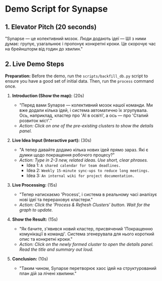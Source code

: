 # Demo Script for Synapse

## 1. Elevator Pitch (20 seconds)

"Synapse — це колективний мозок. Люди додають ідеї — ШІ з ними думає: групує, узагальнює і пропонує конкретні кроки. Це скорочує час на брейншторм від годин до хвилин."

## 2. Live Demo Steps

**Preparation:** Before the demo, run the `scripts/backfill_db.py` script to ensure you have a good set of initial data. Then, run the `process` command once.

1.  **Introduction (Show the map):** (20s)
    *   "Перед вами Synapse — колективний мозок нашої команди. Ми вже додали кілька ідей, і система автоматично їх згрупувала. Ось, наприклад, кластер про 'AI в освіті', а ось — про 'Сталий розвиток міст'."
    *   *Action: Click on one of the pre-existing clusters to show the details panel.* 

2.  **Live Idea Input (Interactive part):** (30s)
    *   "А тепер давайте додамо кілька нових ідей прямо зараз. Які є думки щодо покращення робочого процесу?"
    *   *Action: Type in 2-3 new, related ideas. Use short, clear phrases.*
        *   Idea 1: `A shared calendar for team deadlines.`
        *   Idea 2: `Weekly 15-minute sync-ups to reduce long meetings.`
        *   Idea 3: `An internal wiki for project documentation.`

3.  **Live Processing:** (15s)
    *   "Тепер натискаємо 'Process', і система в реальному часі аналізує нові ідеї та перераховує кластери."
    *   *Action: Click the 'Process & Refresh Clusters' button. Wait for the graph to update.*

4.  **Show the Result:** (15s)
    *   "Як бачите, з'явився новий кластер, присвячений 'Покращенню комунікації в команді'. Система згенерувала для нього короткий опис та конкретні кроки."
    *   *Action: Click on the newly formed cluster to open the details panel. Read the title and summary out loud.*

5.  **Conclusion:** (10s)
    *   "Таким чином, Synapse перетворює хаос ідей на структурований план дій за лічені хвилини."

